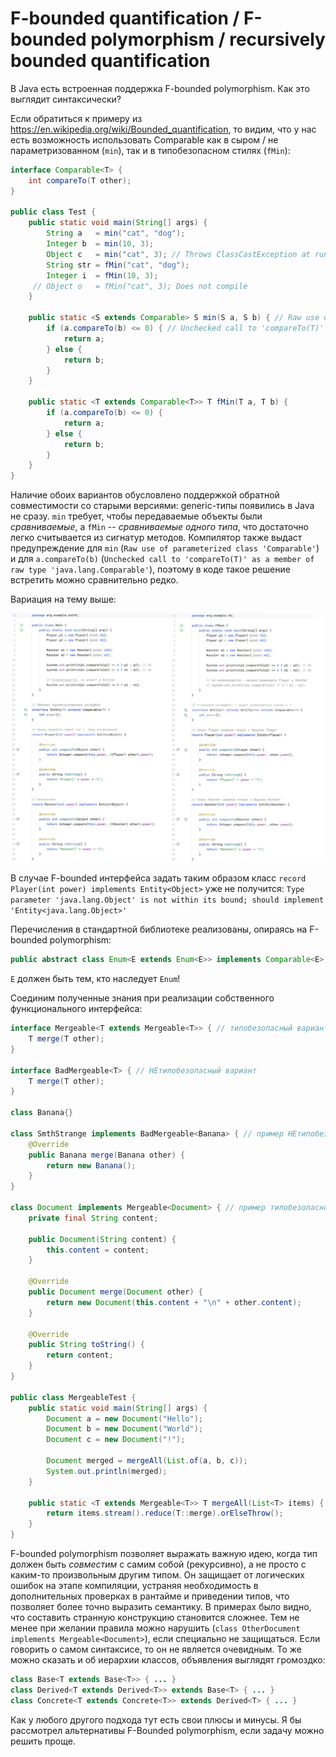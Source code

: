 # F-bounded quantification / F-bounded polymorphism / recursively bounded quantification

В Java есть встроенная поддержка F-bounded polymorphism. Как это выглядит синтаксически? 

Если обратиться к примеру из https://en.wikipedia.org/wiki/Bounded_quantification, то видим, что у нас есть возможность использовать Comparable как в сыром / не параметризованном (`min`), так и в типобезопасном стилях (`fMin`):

```java
interface Comparable<T> {
    int compareTo(T other);
}

public class Test {
    public static void main(String[] args) {
        String a   = min("cat", "dog");
        Integer b  = min(10, 3);
        Object c   = min("cat", 3); // Throws ClassCastException at runtime
        String str = fMin("cat", "dog");
        Integer i  = fMin(10, 3);
     // Object o   = fMin("cat", 3); Does not compile
    }
    
    public static <S extends Comparable> S min(S a, S b) { // Raw use of parameterized class 'Comparable'
        if (a.compareTo(b) <= 0) { // Unchecked call to 'compareTo(T)' as a member of raw type 'java.lang.Comparable' 
            return a;
        } else {
            return b;
        }
    }
    
    public static <T extends Comparable<T>> T fMin(T a, T b) {
        if (a.compareTo(b) <= 0) {
            return a;
        } else {
            return b;
        }
    }
}
```

Наличие обоих вариантов обусловлено поддержкой обратной совместимости со старыми версиями: generic-типы появились в Java не сразу. `min` требует, чтобы передаваемые объекты были _сравниваемые_, а `fMin` -- _сравниваемые одного типа_, что достаточно легко считывается из сигнатур методов. Компилятор также выдаст предупреждение для `min` (`Raw use of parameterized class 'Comparable'`) и для `a.compareTo(b)` (`Unchecked call to 'compareTo(T)' as a member of raw type 'java.lang.Comparable'`), поэтому в коде такое решение встретить можно сравнительно редко.

Вариация на тему выше:

![img.png](img.png)

В случае F-bounded интерфейса задать таким образом класс `record Player(int power) implements Entity<Object>` уже не получится: `Type parameter 'java.lang.Object' is not within its bound; should implement 'Entity<java.lang.Object>'`

Перечисления в стандартной библиотеке реализованы, опираясь на F-bounded polymorphism:

```java
public abstract class Enum<E extends Enum<E>> implements Comparable<E>, ...
```

`E` должен быть тем, кто наследует `Enum`!

Соединим полученные знания при реализации собственного функционального интерфейса:

```java
interface Mergeable<T extends Mergeable<T>> { // типобезопасный вариант
    T merge(T other);
}

interface BadMergeable<T> { // НЕтипобезопасный вариант
    T merge(T other);
}

class Banana{}

class SmthStrange implements BadMergeable<Banana> { // пример НЕтипобезопасной реализации
    @Override
    public Banana merge(Banana other) {
        return new Banana();
    }
}

class Document implements Mergeable<Document> { // пример типобезопасной реализации
    private final String content;

    public Document(String content) {
        this.content = content;
    }

    @Override
    public Document merge(Document other) {
        return new Document(this.content + "\n" + other.content);
    }

    @Override
    public String toString() {
        return content;
    }
}

public class MergeableTest {
    public static void main(String[] args) {
        Document a = new Document("Hello");
        Document b = new Document("World");
        Document c = new Document("!");

        Document merged = mergeAll(List.of(a, b, c));
        System.out.println(merged);
    }

    public static <T extends Mergeable<T>> T mergeAll(List<T> items) {
        return items.stream().reduce(T::merge).orElseThrow();
    }
}
```

F-bounded polymorphism позволяет выражать важную идею, когда тип должен быть _совместим_ с самим собой (рекурсивно), а не просто с каким-то произвольным другим типом. Он защищает от логических ошибок на этапе компиляции, устраняя необходимость в дополнительных проверках в рантайме и приведении типов, что позволяет более точно выразить семантику. В примерах было видно, что составить странную конструкцию становится сложнее. Тем не менее при желании правила можно нарушить (`class OtherDocument implements Mergeable<Document>`), если специально не защищаться. Если говорить о самом синтаксисе, то он не является очевидным. То же можно сказать и об иерархии классов, объявления выглядят громоздко:

```java
class Base<T extends Base<T>> { ... }
class Derived<T extends Derived<T>> extends Base<T> { ... }
class Concrete<T extends Concrete<T>> extends Derived<T> { ... }
```

Как у любого другого подхода тут есть свои плюсы и минусы. Я бы рассмотрел альтернативы F-Bounded polymorphism, если задачу можно решить проще.